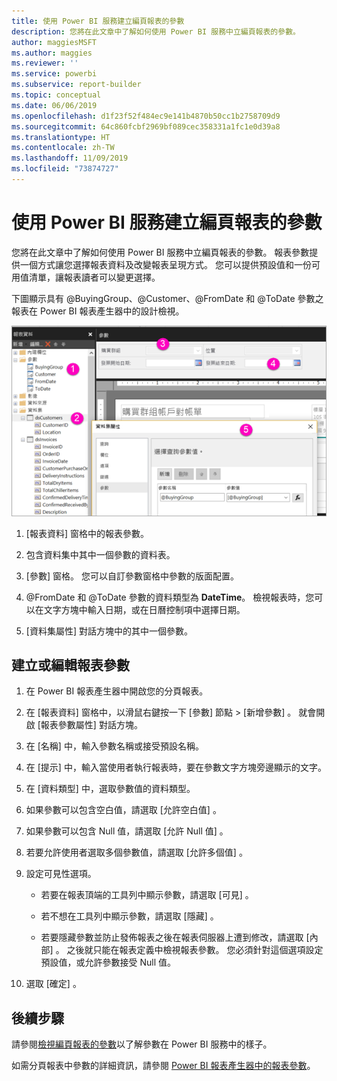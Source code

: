 ```yaml
---
title: 使用 Power BI 服務建立編頁報表的參數
description: 您將在此文章中了解如何使用 Power BI 服務中立編頁報表的參數。
author: maggiesMSFT
ms.author: maggies
ms.reviewer: ''
ms.service: powerbi
ms.subservice: report-builder
ms.topic: conceptual
ms.date: 06/06/2019
ms.openlocfilehash: d1f23f52f484ec9e141b4870b50cc1b2758709d9
ms.sourcegitcommit: 64c860fcbf2969bf089cec358331a1fc1e0d39a8
ms.translationtype: HT
ms.contentlocale: zh-TW
ms.lasthandoff: 11/09/2019
ms.locfileid: "73874727"
---
```

# <a name="create-parameters-for-paginated-reports-in-the-power-bi-service"></a>使用 Power BI 服務建立編頁報表的參數

您將在此文章中了解如何使用 Power BI 服務中立編頁報表的參數。  報表參數提供一個方式讓您選擇報表資料及改變報表呈現方式。 您可以提供預設值和一份可用值清單，讓報表讀者可以變更選擇。  

下圖顯示具有 @BuyingGroup、@Customer、@FromDate 和 @ToDate 參數之報表在 Power BI 報表產生器中的設計檢視。 
  
![報表產生器中的參數](media/paginated-reports-parameters/power-bi-paginated-parameters-report-builder.png)
  
1.  [報表資料] 窗格中的報表參數。  
  
2.  包含資料集中其中一個參數的資料表。  
  
3.  [參數] 窗格。 您可以自訂參數窗格中參數的版面配置。 
  
4.  @FromDate 和 @ToDate 參數的資料類型為 **DateTime**。 檢視報表時，您可以在文字方塊中輸入日期，或在日曆控制項中選擇日期。 

5.  [資料集屬性]  對話方塊中的其中一個參數。  

  
## <a name="create-or-edit-a-report-parameter"></a>建立或編輯報表參數  
  
1.  在 Power BI 報表產生器中開啟您的分頁報表。

1. 在 [報表資料]  窗格中，以滑鼠右鍵按一下 [參數]  節點 > [新增參數]  。 就會開啟 [報表參數屬性]  對話方塊。  
  
2.  在 [名稱]  中，輸入參數名稱或接受預設名稱。  
  
3.  在 [提示]  中，輸入當使用者執行報表時，要在參數文字方塊旁邊顯示的文字。  
  
4.  在 [資料類型]  中，選取參數值的資料類型。  
  
5.  如果參數可以包含空白值，請選取 [允許空白值]  。  
  
6.  如果參數可以包含 Null 值，請選取 [允許 Null 值]  。  
  
7.  若要允許使用者選取多個參數值，請選取 [允許多個值]  。  
  
8.  設定可見性選項。  
  
    -   若要在報表頂端的工具列中顯示參數，請選取 [可見]  。  
  
    -   若不想在工具列中顯示參數，請選取 [隱藏]  。  
  
    -   若要隱藏參數並防止發佈報表之後在報表伺服器上遭到修改，請選取 [內部]  。 之後就只能在報表定義中檢視報表參數。 您必須針對這個選項設定預設值，或允許參數接受 Null 值。  
  
9. 選取 [確定]  。 
  
## <a name="next-steps"></a>後續步驟

請參閱[檢視編頁報表的參數](paginated-reports-view-parameters.md)以了解參數在 Power BI 服務中的樣子。

如需分頁報表中參數的詳細資訊，請參閱 [Power BI 報表產生器中的報表參數](report-builder-parameters.md)。
